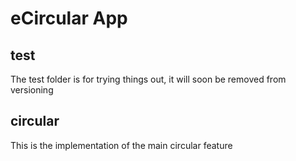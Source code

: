 # eCircular App

## test
The test folder is for trying things out, it will soon be removed from versioning

## circular
This is the implementation of the main circular feature